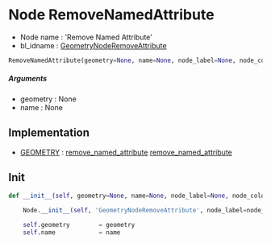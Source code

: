 # Node RemoveNamedAttribute

- Node name : 'Remove Named Attribute'
- bl_idname : [GeometryNodeRemoveAttribute](https://docs.blender.org/api/current/bpy.types.GeometryNodeRemoveAttribute.html)


``` python
RemoveNamedAttribute(geometry=None, name=None, node_label=None, node_color=None)
```
##### Arguments

- geometry : None
- name : None

## Implementation

- [GEOMETRY](/docs/GeoNodes/socket_GEOMETRY.md) : [remove_named_attribute](/docs/GeoNodes/socket_GEOMETRY.md#remove_named_attribute) [remove_named_attribute](/docs/GeoNodes/socket_GEOMETRY.md#remove_named_attribute)

## Init

``` python
def __init__(self, geometry=None, name=None, node_label=None, node_color=None):

    Node.__init__(self, 'GeometryNodeRemoveAttribute', node_label=node_label, node_color=node_color)

    self.geometry        = geometry
    self.name            = name
```
